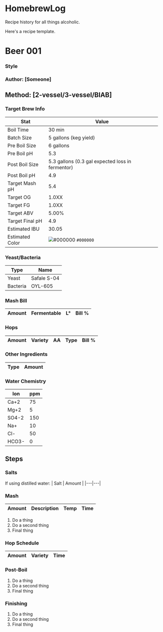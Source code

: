 # HomebrewLog
Recipe history for all things alcoholic.

Here's a recipe template.

# Beer 001
### Style
### Author: [Someone]

## Method: [2-vessel/3-vessel/BIAB]

### Target Brew Info
| Stat | Value |
|---|---|
| Boil Time | 30 min |
| Batch Size | 5 gallons (keg yield) |
| Pre Boil Size | 6 gallons |
| Pre Boil pH | 5.3 |
| Post Boil Size | 5.3 gallons (0.3 gal expected loss in fermentor) |
| Post Boil pH | 4.9 |
| Target Mash pH | 5.4 |
| Target OG | 1.0XX |
| Target FG | 1.0XX |
| Target ABV | 5.00% |
| Target Final pH | 4.9 |
| Estimated IBU | 30.05 |
| Estimated Color | ![#000000](https://placehold.it/15/000000/000000?text=+) `#000000` |

### Yeast/Bacteria
| Type | Name |
|---|---|
| Yeast | Safale S-04 |
| Bacteria | OYL-605 |

### Mash Bill
| Amount | Fermentable | L° | Bill % |
|---|---|---|---|
<!--
| 8 lb | Maris Otter | 2.3 | 69.6% |
| 2 lb | Light Munich | 8 | 17.4% |
| 12 oz | Caramel / Crystal 80L | 80 | 6.5% |
| 12 oz | Special Roast | 50 | 6.5% |
-->

### Hops
| Amount | Variety | AA | Type | Bill % |
|---|---|---|---|---|
<!-- 
| 1 oz | Northern Brewer | 9.3 | Pellet | 50% |
| 1 oz | Styrian Goldings | 5.5 | Whole | 50% |
| 5 ml | Columbus | 61.1 | Hop Shot |  |
-->

### Other Ingredients
| Type | Amount |
|---|---|
<!--
| Water | 7.4 gal |
| Apricots | 3 lb |
| Dextrose | 300g |
| Whirlfoc | 1 tab |
| Gelatin | 1 envelope |
-->

### Water Chemistry
| Ion | ppm |
|---|---|
| Ca+2 | 75 |
| Mg+2 | 5 |
| SO4-2 | 150 |
| Na+ | 10 |
| Cl- | 50 |
| HCO3- | 0 |

## Steps

### Salts
If using distilled water:
| Salt | Amount |
|---|---|
<!--
| Gypsum | 4.5g |
| CaCl2 | 1.3g |
| Epsom | 0.9g |
| NaCl | 0.5g |
-->

### Mash
| Amount | Description | Temp | Time |
|---|---|---|---|
<!--
| 7.4 gal | Total | N/A | N/A |
| 3.8 gal | Strike | 152 °F | 60 min |
| 3.6 gal | Fly Sparge | 170 °F | 30 min |
| 1.5 gal | Rinse | Room |
-->

1. Do a thing
1. Do a second thing
1. Final thing

### Hop Schedule
| Amount | Variety | Time |
|---|---|---|
<!--
| 1 oz | Northern Brewer | First Wort |
| 5 ml | Hop Shot | -60 min |
| 0.5 oz | Styrian Goldings | 0 min |
| 0.5 oz | Styrian Goldings | Whirlpool 15 min (180 F) |
-->

### Post-Boil

1. Do a thing
1. Do a second thing
1. Final thing

### Finishing

1. Do a thing
1. Do a second thing
1. Final thing
